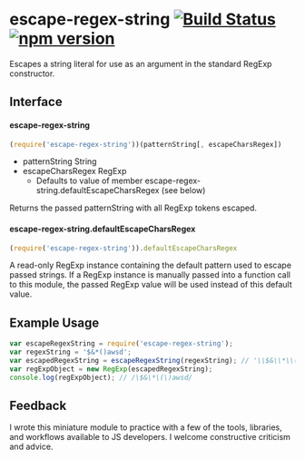 # escape-regex-string [![Build Status](https://travis-ci.org/monotonee/escape-regex-string.svg?branch=master)](https://travis-ci.org/monotonee/escape-regex-string) [![npm version](https://badge.fury.io/js/escape-regex-string.svg)](https://www.npmjs.com/package/escape-regex-string)
Escapes a string literal for use as an argument in the standard RegExp constructor.

## Interface
#### escape-regex-string
```javascript
(require('escape-regex-string'))(patternString[, escapeCharsRegex])
```
* patternString String
* escapeCharsRegex RegExp
  * Defaults to value of member escape-regex-string.defaultEscapeCharsRegex (see below)

Returns the passed patternString with all RegExp tokens escaped.
#### escape-regex-string.defaultEscapeCharsRegex
```javascript
(require('escape-regex-string')).defaultEscapeCharsRegex
```
A read-only RegExp instance containing the default pattern used to escape passed strings. If a RegExp instance is manually passed into a function call to this module, the passed RegExp value will be used instead of this default value.

## Example Usage
```javascript
var escapeRegexString = require('escape-regex-string');
var regexString = '$&*()awsd';
var escapedRegexString = escapeRegexString(regexString); // '\\$&\\*\\(\\)awsd'
var regExpObject = new RegExp(escapedRegexString);
console.log(regExpObject); // /\$&\*\(\)awsd/
```

## Feedback
I wrote this miniature module to practice with a few of the tools, libraries, and workflows available to JS developers. I welcome constructive criticism and advice.
